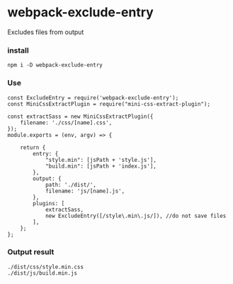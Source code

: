 # webpack-exclude-entry
Excludes files from output

### install
`npm i -D webpack-exclude-entry`

### Use
	const ExcludeEntry = require('webpack-exclude-entry');
	const MiniCssExtractPlugin = require("mini-css-extract-plugin");

	const extractSass = new MiniCssExtractPlugin({
		filename: './css/[name].css',
	});
	module.exports = (env, argv) => {

		return {
			entry: {
				"style.min": [jsPath + 'style.js'],
				"build.min": [jsPath + 'index.js'],
			},
			output: {
				path: './dist/',
				filename: 'js/[name].js',
			},
			plugins: [
				extractSass,
				new ExcludeEntry([/style\.min\.js/]), //do not save files
			],
		};
	};
	
### Output result
	./dist/css/style.min.css
	./dist/js/build.min.js